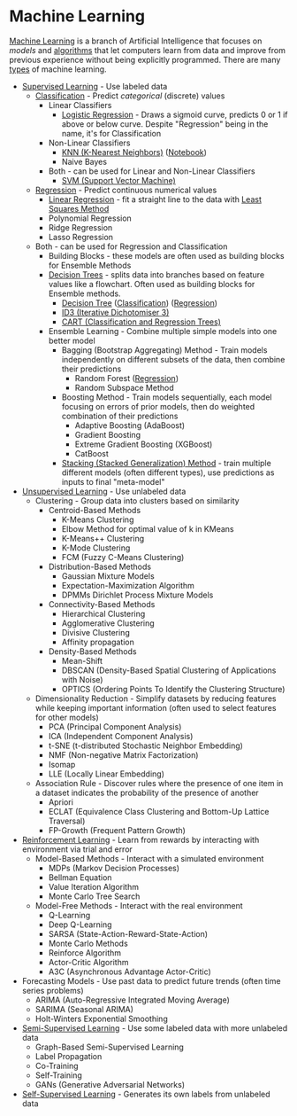 # Machine Learning
[Machine Learning](https://www.geeksforgeeks.org/machine-learning/machine-learning/) is a branch of Artificial Intelligence that focuses on *models* and [algorithms](https://www.geeksforgeeks.org/machine-learning/machine-learning-algorithms/) that let computers learn from data and improve from previous experience without being explicitly programmed. There are many [types](https://www.geeksforgeeks.org/machine-learning/types-of-machine-learning/) of machine learning.

- [Supervised Learning](https://www.geeksforgeeks.org/machine-learning/supervised-machine-learning/) - Use labeled data
    - [Classification](https://www.geeksforgeeks.org/machine-learning/getting-started-with-classification/) - Predict *categorical* (discrete) values
        - Linear Classifiers
            - [Logistic Regression](https://www.geeksforgeeks.org/machine-learning/understanding-logistic-regression/) - Draws a sigmoid curve, predicts 0 or 1 if above or below curve. Despite "Regression" being in the name, it's for Classification
        - Non-Linear Classifiers
            - [KNN (K-Nearest Neighbors)](https://www.geeksforgeeks.org/machine-learning/k-nearest-neighbours/) ([Notebook](../../datacamp/1_supervised_learning_scikit_learn/1_classification.ipynb))
            - Naive Bayes
        - Both - can be used for Linear and Non-Linear Classifiers
            - [SVM (Support Vector Machine)](https://www.geeksforgeeks.org/machine-learning/support-vector-machine-algorithm/)
    - [Regression](https://www.geeksforgeeks.org/machine-learning/regression-in-machine-learning/) - Predict continuous numerical values
        - [Linear Regression](https://www.geeksforgeeks.org/machine-learning/ml-linear-regression/) - fit a straight line to the data with [Least Squares Method](https://www.geeksforgeeks.org/maths/least-square-method/)
        - Polynomial Regression
        - Ridge Regression
        - Lasso Regression
    - Both - can be used for Regression and Classification
        - Building Blocks - these models are often used as building blocks for Ensemble Methods
        - [Decision Trees](https://www.geeksforgeeks.org/machine-learning/decision-tree-algorithms/) - splits data into branches based on feature values like a flowchart. Often used as building blocks for Ensemble methods.
            - [Decision Tree](https://www.geeksforgeeks.org/machine-learning/decision-tree-introduction-example/) ([Classification](https://www.geeksforgeeks.org/machine-learning/building-and-implementing-decision-tree-classifiers-with-scikit-learn-a-comprehensive-guide/)) ([Regression](https://www.geeksforgeeks.org/machine-learning/python-decision-tree-regression-using-sklearn/)) 
            - [ID3 (Iterative Dichotomiser 3)](https://www.geeksforgeeks.org/machine-learning/iterative-dichotomiser-3-id3-algorithm-from-scratch/)
            - [CART (Classification and Regression Trees)](https://www.geeksforgeeks.org/machine-learning/cart-classification-and-regression-tree-in-machine-learning/)
        - Ensemble Learning - Combine multiple simple models into one better model
            - Bagging (Bootstrap Aggregating) Method - Train models independently on different subsets of the data, then combine their predictions
                - Random Forest ([Regression](https://www.geeksforgeeks.org/machine-learning/random-forest-regression-in-python/))
                - Random Subspace Method
            - Boosting Method - Train models sequentially, each model focusing on errors of prior models, then do weighted combination of their predictions
                - Adaptive Boosting (AdaBoost)
                - Gradient Boosting
                - Extreme Gradient Boosting (XGBoost)
                - CatBoost
            - [Stacking (Stacked Generalization) Method](https://machinelearningmastery.com/implementing-stacking-scratch-python/) - train multiple different models (often different types), use predictions as inputs to final "meta-model"
- [Unsupervised Learning](https://www.geeksforgeeks.org/machine-learning/unsupervised-learning/) - Use unlabeled data
    - Clustering - Group data into clusters based on similarity
        - Centroid-Based Methods
            - K-Means Clustering
            - Elbow Method for optimal value of k in KMeans
            - K-Means++ Clustering
            - K-Mode Clustering
            - FCM (Fuzzy C-Means Clustering)
        - Distribution-Based Methods
            - Gaussian Mixture Models
            - Expectation-Maximization Algorithm
            - DPMMs Dirichlet Process Mixture Models
        - Connectivity-Based Methods
            - Hierarchical Clustering
            - Agglomerative Clustering
            - Divisive Clustering
            - Affinity propagation
        - Density-Based Methods
            - Mean-Shift
            - DBSCAN (Density-Based Spatial Clustering of Applications with Noise)
            - OPTICS (Ordering Points To Identify the Clustering Structure)
    - Dimensionality Reduction - Simplify datasets by reducing features while keeping important information (often used to select features for other models)
        - PCA (Principal Component Analysis)
        - ICA (Independent Component Analysis)
        - t-SNE (t-distributed Stochastic Neighbor Embedding)
        - NMF (Non-negative Matrix Factorization)
        - Isomap
        - LLE (Locally Linear Embedding)
    - Association Rule - Discover rules where the presence of one item in a dataset indicates the probability of the presence of another
        - Apriori
        - ECLAT (Equivalence Class Clustering and Bottom-Up Lattice Traversal)
        - FP-Growth (Frequent Pattern Growth)
- [Reinforcement Learning](https://www.geeksforgeeks.org/machine-learning/what-is-reinforcement-learning/) - Learn from rewards by interacting with environment via trial and error
    - Model-Based Methods - Interact with a simulated environment
        - MDPs (Markov Decision Processes)
        - Bellman Equation
        - Value Iteration Algorithm
        - Monte Carlo Tree Search
    - Model-Free Methods - Interact with the real environment
        - Q-Learning
        - Deep Q-Learning
        - SARSA (State-Action-Reward-State-Action)
        - Monte Carlo Methods
        - Reinforce Algorithm
        - Actor-Critic Algorithm
        - A3C (Asynchronous Advantage Actor-Critic)
- Forecasting Models - Use past data to predict future trends (often time series problems)
    - ARIMA (Auto-Regressive Integrated Moving Average)
    - SARIMA (Seasonal ARIMA)
    - Holt-Winters Exponential Smoothing
- [Semi-Supervised Learning](https://www.geeksforgeeks.org/machine-learning/ml-semi-supervised-learning/) - Use some labeled data with more unlabeled data
    - Graph-Based Semi-Supervised Learning
    - Label Propagation
    - Co-Training
    - Self-Training
    - GANs (Generative Adversarial Networks)
- [Self-Supervised Learning](https://www.geeksforgeeks.org/machine-learning/self-supervised-learning-ssl/) - Generates its own labels from unlabeled data